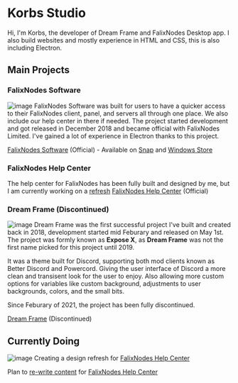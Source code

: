 # Korbs Studio
Hi, I'm Korbs, the developer of Dream Frame and FalixNodes Desktop app. I also build websites and mostly experience in HTML and CSS, this is also including Electron.

## Main Projects
### FalixNodes Software
![image](https://i.imgur.com/7QIIjsx.png)
FalixNodes Software was built for users to have a quicker access to their FalixNodes client, panel, and servers all through one place. We also include our help center in there if needed. The project started development and got released in December 2018 and became official with FalixNodes Limited. I've gained a lot of experience in Electron thanks to this project.

[FalixNodes Software](https://software.falixnodes.net) (Official) - Available on [Snap](https://snapcraft.io/falixnodes) and [Windows Store](https://www.microsoft.com/en-us/p/falixnodes-software/9p5mmnfs825p)

### FalixNodes Help Center
The help center for FalixNodes has been fully built and designed by me, but I am currently working on a [refresh]()
[FalixNodes Help Center](https://help.falixnodes.net) (Official)

### Dream Frame (Discontinued)
![image](https://i.imgur.com/1n7dR7t.jpg)
Dream Frame was the first successful project I've built and created back in 2018, development started mid Feburary and released on May 1st.
The project was formly known as **Expose X**, as **Dream Frame** was not the first name picked for this project until 2019.

It was a theme built for Discord, supporting both mod clients known as Better Discord and Powercord. Giving the user interface of Discord a more clean and transisent look for the user to enjoy. Also allowing more custom options for variables like custom background, adjustments to user backgrounds, colors, and the small bits.

Since Feburary of 2021, the project has been fully discontinued.

[Dream Frame](https://dreamframe.korbsstudio.com) (Discontinued)

## Currently Doing
![image](https://i.imgur.com/lfGLYWx.png)
Creating a design refresh for [FalixNodes Help Center](https://github.com/FalixNodes-Software/help-center/tree/refresh)

Plan to [re-write content](https://github.com/FalixNodes-Software/help-center/projects/1) for [FalixNodes Help Center](https://github.com/FalixNodes-Software/help-center/tree/refresh)
